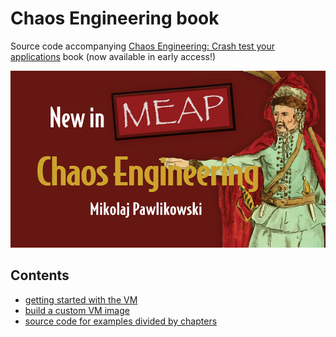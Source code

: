 # Chaos Engineering book

Source code accompanying [Chaos Engineering: Crash test your applications](https://www.manning.com/books/chaos-engineering?a_aid=chaos&a_bid=d3243216) book (now available in early access!)

[![](./extras/DOTD_NewMEAP_Pawlikowski.png)](https://www.manning.com/books/chaos-engineering?a_aid=chaos&a_bid=d3243216)

## Contents

- [getting started with the VM](./getting-started.md)
- [build a custom VM image](./vm)
- [source code for examples divided by chapters](./examples)

